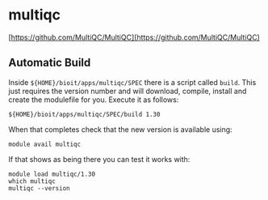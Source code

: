 # multiqc

[https://github.com/MultiQC/MultiQC](https://github.com/MultiQC/MultiQC)

## Automatic Build

Inside `${HOME}/bioit/apps/multiqc/SPEC` there is a script called `build`. This just requires the version number and will download, compile, install and create the modulefile for you. Execute it as follows:

    ${HOME}/bioit/apps/multiqc/SPEC/build 1.30

When that completes check that the new version is available using:

    module avail multiqc

If that shows as being there you can test it works with:

    module load multiqc/1.30
    which multiqc
    multiqc --version
